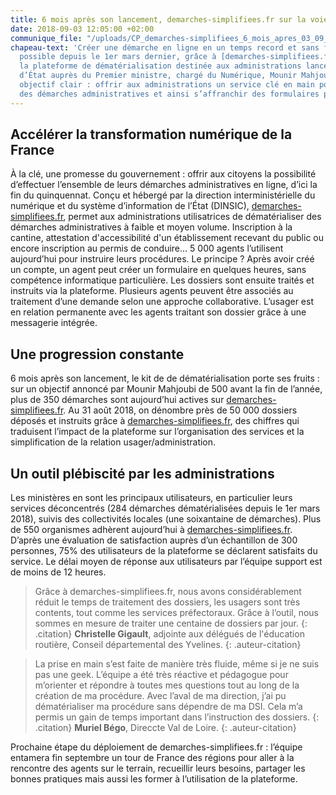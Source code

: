 ```yaml
---
title: 6 mois après son lancement, demarches-simplifiees.fr sur la voie de la réussite
date: 2018-09-03 12:05:00 +02:00
communique_file: "/uploads/CP_demarches-simplifiees_6_mois_apres_03_09_2018.pdf"
chapeau-text: 'Créer une démarche en ligne en un temps record et sans frais. C’est
  possible depuis le 1er mars dernier, grâce à [demarches-simplifiees.fr](https://www.demarches-simplifiees.fr/),
  la plateforme de dématérialisation destinée aux administrations lancée par le secrétaire
  d’État auprès du Premier ministre, chargé du Numérique, Mounir Mahjoubi avec un
  objectif clair : offrir aux administrations un service clé en main pour numériser
  des démarches administratives et ainsi s’affranchir des formulaires papiers.'
---
```


## Accélérer la transformation numérique de la France

À la clé, une promesse du gouvernement : offrir aux citoyens la possibilité d’effectuer l’ensemble de leurs démarches administratives en ligne, d’ici la fin du quinquennat.
Conçu et hébergé par la direction interministérielle du numérique et du système d’information de l’État (DINSIC), [demarches-simplifiees.fr](https://www.demarches-simplifiees.fr/), permet aux administrations utilisatrices de dématérialiser des démarches administratives à faible et moyen volume. Inscription à la cantine, attestation d'accessibilité d'un établissement recevant du public ou encore inscription au permis de conduire… 5 000 agents l’utilisent aujourd’hui pour instruire leurs procédures.
Le principe ? Après avoir créé un compte, un agent peut créer un formulaire en quelques heures, sans compétence informatique particulière. Les dossiers sont ensuite traités et instruits via la plateforme. Plusieurs agents peuvent être associés au traitement d’une demande selon une approche collaborative. L’usager est en relation permanente avec les agents traitant son dossier grâce à une messagerie intégrée.

## Une progression constante

6 mois après son lancement, le kit de de dématérialisation porte ses fruits : sur un objectif annoncé par Mounir Mahjoubi de 500 avant la fin de l’année, plus de 350 démarches sont aujourd’hui actives sur [demarches-simplifiees.fr](https://www.demarches-simplifiees.fr/). Au 31 août 2018, on dénombre près de 50 000 dossiers déposés et instruits grâce à [demarches-simplifiees.fr](https://www.demarches-simplifiees.fr/), des chiffres qui traduisent l’impact de la plateforme sur l’organisation des services et la simplification de la relation usager/administration.

## Un outil plébiscité par les administrations

Les ministères en sont les principaux utilisateurs, en particulier leurs services déconcentrés (284 démarches dématérialisées depuis le 1er mars 2018), suivis des collectivités locales (une soixantaine de démarches). Plus de 550 organismes adhèrent aujourd’hui à [demarches-simplifiees.fr](https://www.demarches-simplifiees.fr/). D’après une évaluation de satisfaction auprès d’un échantillon de 300 personnes, 75% des utilisateurs de la plateforme se déclarent satisfaits du service. Le délai moyen de réponse aux utilisateurs par l’équipe support est de moins de 12 heures.

> Grâce à demarches-simplifiees.fr, nous avons considérablement réduit le temps de traitement des dossiers, les usagers sont très contents, tout comme les services préfectoraux. Grâce à l’outil, nous sommes en mesure de traiter une centaine de dossiers par jour.
{: .citation}
> **Christelle Gigault**, adjointe aux délégués de l'éducation routière, Conseil départemental des Yvelines.
{: .auteur-citation}

> La prise en main s’est faite de manière très fluide, même si je ne suis pas une geek. L’équipe a été très réactive et pédagogue pour 
m’orienter et répondre à toutes mes questions tout au long de la création de ma procédure. Avec l’aval de ma direction, j’ai pu 
dématérialiser ma procédure sans dépendre de ma DSI. Cela m’a permis un gain de temps important dans l’instruction des dossiers.
{: .citation}
> **Muriel Bégo**, Direccte Val de Loire.
{: .auteur-citation}

Prochaine étape du déploiement de demarches-simplifiees.fr : l’équipe entamera fin septembre un tour de France des régions pour aller à la rencontre des agents sur le terrain, recueillir leurs besoins, partager les bonnes pratiques mais aussi les former à l’utilisation de la plateforme.